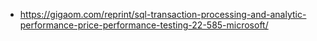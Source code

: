 - https://gigaom.com/reprint/sql-transaction-processing-and-analytic-performance-price-performance-testing-22-585-microsoft/
